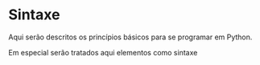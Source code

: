 # Sintaxe

Aqui serão descritos os princípios básicos para se programar em Python.

Em especial serão tratados aqui elementos como sintaxe
